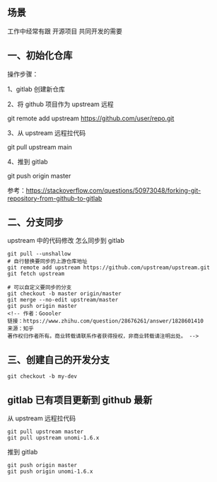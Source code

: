 ## 场景

工作中经常有跟 开源项目 共同开发的需要

## 一、初始化仓库

操作步骤：

1、gitlab 创建新仓库

2、将 github 项目作为 upstream 远程

git remote add upstream https://github.com/user/repo.git

3、从 upstream 远程拉代码

git pull upstream main

4、推到 gitlab

git push origin master

参考：<https://stackoverflow.com/questions/50973048/forking-git-repository-from-github-to-gitlab>

## 二、分支同步

upstream 中的代码修改 怎么同步到 gitlab

```shell
git pull --unshallow
# 自行替换要同步的上游仓库地址
git remote add upstream https://github.com/upstream/upstream.git
git fetch upstream

# 可以自定义要同步的分支
git checkout -b master origin/master
git merge --no-edit upstream/master
git push origin master
<!-- 作者：Goooler
链接：https://www.zhihu.com/question/28676261/answer/1828601410
来源：知乎
著作权归作者所有。商业转载请联系作者获得授权，非商业转载请注明出处。 -->
```

## 三、创建自己的开发分支

```
git checkout -b my-dev
```

## gitlab 已有项目更新到 github 最新

从 upstream 远程拉代码

```
git pull upstream master
git pull upstream unomi-1.6.x
```

推到 gitlab

```
git push origin master
git push origin unomi-1.6.x
```
